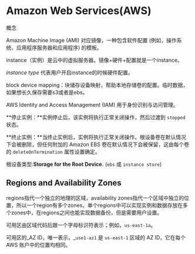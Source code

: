 # Amazon Web Services\(AWS\)

概念

Amazon Machine Image \(AMI\) 对应镜像，一种包含软件配置 \(例如，操作系统、应用程序服务器和应用程序\) 的模板。

instance（实例）是云中的虚拟服务器。镜像+硬件+配置就是一个instance。

_instance type_ 代表用户开启instance的时候硬件配置。

block device mapping：块储存设备映射，帮助本地存储卷的配置。临时数据，如果想长久保存需要s3或者是ebs。

AWS Identity and Access Management \(IAM\) 用于身份识别与访问管理。

**停止实例：**实例停止后，该实例将执行正常关闭操作，然后过渡到 `stopped` 状态。

**终止实例：**当终止实例后，实例将执行正常关闭操作。根设备卷在默认情况下会被删除，但任何附加的 Amazon EBS 卷在默认情况下会被保留，这由每个卷的 `deleteOnTermination` 属性设置确定。

根设备类型:**Storage for the Root Device.** \(`ebs` 或 `instance store`\)



## Regions and Availability Zones <a id="using-regions-availability-zones"></a>

regions指代一个独立的地理的区域，availability zones指代一个区域中独立的位置，所以一个region有多个zones，单个regions中可以实现实例和数据存放在多个zones中，在regions之间也能实现数据备份，但是需要用户设置。

可用区由区域代码后跟一个字母标识符表示；例如，`us-east-1a`。

可用区的_AZ ID，唯一表示，_`use1-az1` 是 `us-east-1` 区域的 AZ ID，它在每个 AWS 账户中的位置均相同。





